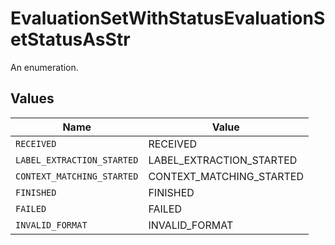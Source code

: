 # EvaluationSetWithStatusEvaluationSetStatusAsStr

An enumeration.


## Values

| Name                       | Value                      |
| -------------------------- | -------------------------- |
| `RECEIVED`                 | RECEIVED                   |
| `LABEL_EXTRACTION_STARTED` | LABEL_EXTRACTION_STARTED   |
| `CONTEXT_MATCHING_STARTED` | CONTEXT_MATCHING_STARTED   |
| `FINISHED`                 | FINISHED                   |
| `FAILED`                   | FAILED                     |
| `INVALID_FORMAT`           | INVALID_FORMAT             |